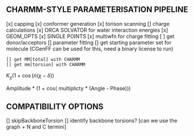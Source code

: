 ## CHARMM-STYLE PARAMETERISATION PIPELINE

[x] capping
[x] conformer generation
[x] torison scanning
[] charge calculations
    [x] ORCA SOLVATOR for water interaction energies
    [x] GEOM_OPTS
    [x] SINGLE POINTS
    [x] multiwfn for charge fitting
    [ ] get donor/acceptors
[] parameter fitting
    [] get starting parameter set for molecule
        (CGenFF can be used for this, need a binary license to run)
         
    [] get MM[total] with CHARMM
    [] get mm[torsion] with CHARMM


$K_\chi (1 + \cos(n (\chi - \delta))$

Amplitude * (1 + cos( multiplicty * (Angle - Phase)))


## COMPATIBILITY OPTIONS
[] skipBackboneTorsion
    [] identify backbone torsions? [can we use the graph + N and C termini]